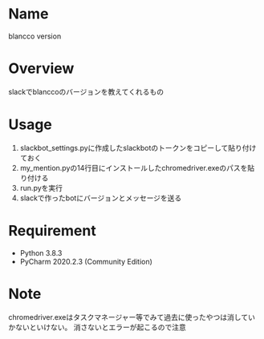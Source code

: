 # Name
blancco version 
# Overview
slackでblanccoのバージョンを教えてくれるもの
# Usage
1. slackbot_settings.pyに作成したslackbotのトークンをコピーして貼り付けておく
1. my_mention.pyの14行目にインストールしたchromedriver.exeのパスを貼り付ける
1. run.pyを実行
1. slackで作ったbotにバージョンとメッセージを送る
# Requirement
* Python 3.8.3
* PyCharm 2020.2.3 (Community Edition)
# Note
chromedriver.exeはタスクマネージャー等でみて過去に使ったやつは消していかないといけない。
消さないとエラーが起こるので注意
